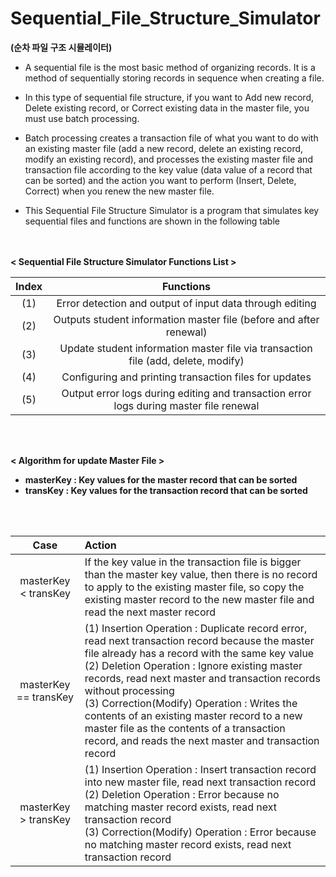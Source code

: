 # Sequential_File_Structure_Simulator 
<strong>(순차 파일 구조 시뮬레이터)</strong>

- A sequential file is the most basic method of organizing records. It is a method of sequentially storing records in sequence when creating a file.

- In this type of sequential file structure, if you want to Add new record, Delete existing record, or Correct existing data in the master file, you must use batch processing.

- Batch processing creates a transaction file of what you want to do with an existing master file (add a new record, delete an existing record, modify an existing record), and processes the existing master file and transaction file according to the key value (data value of a record that can be sorted) and the action you want to perform (Insert, Delete, Correct) when you renew the new master file.

- This Sequential File Structure Simulator is a program that simulates key sequential files and functions are shown in the following table

<br></br>
<strong>< Sequential File Structure Simulator Functions List ></strong>

| Index | Functions |
|:---:|:---:|
| (1) | Error detection and output of input data through editing |
| (2) | Outputs student information master file (before and after renewal) |
| (3) | Update student information master file via transaction file (add, delete, modify) |
| (4) | Configuring and printing transaction files for updates |
| (5) | Output error logs during editing and transaction error logs during master file renewal |

<br></br>

<strong>< Algorithm for update Master File ></strong>
 <strong>
- masterKey : Key values for the master record that can be sorted<br>
- transKey : Key values for the transaction record that can be sorted
</strong>
<br></br>

| Case | Action |
|:---:|:---|
| masterKey < transKey | If the key value in the transaction file is bigger than the master key value, then there is no record to apply to the existing master file, so copy the existing master record to the new master file and read the next master record |
| masterKey == transKey | (1) Insertion Operation : Duplicate record error, read next transaction record because the master file already has a record with the same key value <br> (2) Deletion Operation : Ignore existing master records, read next master and transaction records without processing <br> (3) Correction(Modify) Operation : Writes the contents of an existing master record to a new master file as the contents of a transaction record, and reads the next master and transaction record |
| masterKey > transKey | (1) Insertion Operation : Insert transaction record into new master file, read next transaction record <br> (2) Deletion Operation : Error because no matching master record exists, read next transaction record <br> (3) Correction(Modify) Operation : Error because no matching master record exists, read next transaction record |



